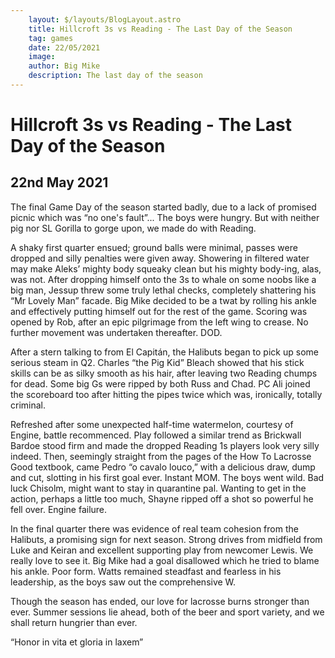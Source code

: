```yaml
---
    layout: $/layouts/BlogLayout.astro
    title: Hillcroft 3s vs Reading - The Last Day of the Season
    tag: games
    date: 22/05/2021
    image: 
    author: Big Mike
    description: The last day of the season
---
```


# Hillcroft 3s vs Reading - The Last Day of the Season
## 22nd May 2021

The final Game Day of the season started badly, due to a lack of promised picnic which was “no one's fault”... The boys were hungry. But with neither pig nor SL Gorilla to gorge upon, we made do with Reading.

A shaky first quarter ensued; ground balls were minimal, passes were dropped and silly penalties were given away. Showering in filtered water may make Aleks’ mighty body squeaky clean but his mighty body-ing, alas, was not. After dropping himself onto the 3s to whale on some noobs like a big man, Jessup threw some truly lethal checks, completely shattering his “Mr Lovely Man” facade. Big Mike decided to be a twat by rolling his ankle and effectively putting himself out for the rest of the game. Scoring was opened by Rob, after an epic pilgrimage from the left wing to crease. No further movement was undertaken thereafter. DOD.

After a stern talking to from El Capitán, the Halibuts began to pick up some serious steam in Q2. Charles “the Pig Kid” Bleach showed that his stick skills can be as silky smooth as his hair, after leaving two Reading chumps for dead. Some big Gs were ripped by both Russ and Chad. PC Ali joined the scoreboard too after hitting the pipes twice which was, ironically, totally criminal.

Refreshed after some unexpected half-time watermelon, courtesy of Engine, battle recommenced. Play followed a similar trend as Brickwall Bardoe stood firm and made the dropped Reading 1s players look very silly indeed. Then, seemingly straight from the pages of the How To Lacrosse Good textbook, came Pedro “o cavalo louco,” with a delicious draw, dump and cut, slotting in his first goal ever. Instant MOM. The boys went wild. Bad luck Chisolm, might want to stay in quarantine pal. Wanting to get in the action, perhaps a little too much, Shayne ripped off a shot so powerful he fell over. Engine failure.

In the final quarter there was evidence of real team cohesion from the Halibuts, a promising sign for next season. Strong drives from midfield from Luke and Keiran and excellent supporting play from newcomer Lewis. We really love to see it. Big Mike had a goal disallowed which he tried to blame his ankle. Poor form. Watts remained steadfast and fearless in his leadership, as the boys saw out the comprehensive W.

Though the season has ended, our love for lacrosse burns stronger than ever. Summer sessions lie ahead, both of the beer and sport variety, and we shall return hungrier than ever.

“Honor in vita et gloria in laxem”
